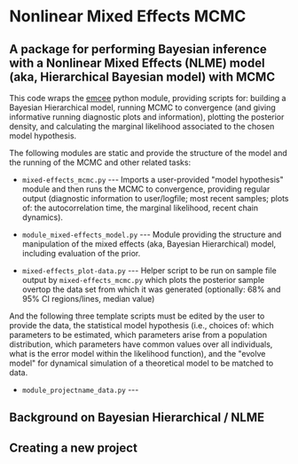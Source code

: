 # Nonlinear Mixed Effects MCMC 
## A package for performing Bayesian inference with a Nonlinear Mixed Effects (NLME) model (aka, Hierarchical Bayesian model) with MCMC

This code wraps the [emcee](https://emcee.readthedocs.io/en/stable/) python module, providing scripts for: building a Bayesian Hierarchical model, running MCMC to convergence (and giving informative running diagnostic plots and information), plotting the posterior density, and calculating the marginal likelihood associated to the chosen model hypothesis.

The following modules are static and provide the structure of the model and the running of the MCMC and other related tasks:

* `mixed-effects_mcmc.py` --- Imports a user-provided "model hypothesis" module and then runs the MCMC to convergence, providing regular output (diagnostic information to user/logfile; most recent samples; plots of: the autocorrelation time, the marginal likelihood, recent chain dynamics).

* `module_mixed-effects_model.py` --- Module providing the structure and manipulation of the mixed effects (aka, Bayesian Hierarchical) model, including evaluation of the prior.

* `mixed-effects_plot-data.py` --- Helper script to be run on sample file output by `mixed-effects_mcmc.py` which plots the posterior sample overtop the data set from which it was generated (optionally: 68% and 95% CI regions/lines, median value)

And the following three template scripts must be edited by the user to provide the data, the statistical model hypothesis (i.e., choices of: which parameters to be estimated, which parameters arise from a population distribution, which parameters have common values over all individuals, what is the error model within the likelihood function), and the "evolve model" for dynamical simulation of a theoretical model to be matched to data.

* `module_projectname_data.py` --- 

## Background on Bayesian Hierarchical / NLME

## Creating a new project

